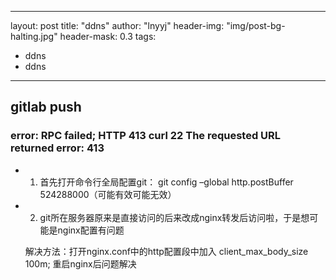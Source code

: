 
---
layout: post
title: "ddns"
author: "lnyyj"
header-img: "img/post-bg-halting.jpg"
header-mask: 0.3
tags:
  - ddns
  - ddns
---



## gitlab push

### error: RPC failed; HTTP 413 curl 22 The requested URL returned error: 413 

- 1. 首先打开命令行全局配置git：
    git config –global http.postBuffer 524288000（可能有效可能无效）
    
- 2. git所在服务器原来是直接访问的后来改成nginx转发后访问啦，于是想可能是nginx配置有问题

    解决方法：打开nginx.conf中的http配置段中加入
    client_max_body_size 100m;
    重启nginx后问题解决

